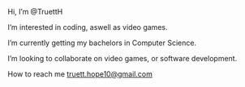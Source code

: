 Hi, I’m @TruettH

I’m interested in coding, aswell as video games.

I’m currently getting my bachelors in Computer Science.

I’m looking to collaborate on video games, or software development.

How to reach me truett.hope10@gmail.com
